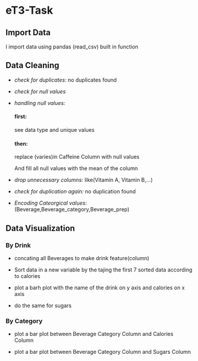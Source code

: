 # eT3-Task

## Import Data

I import data using pandas (read_csv) built in function


## Data Cleaning

- *check for duplicates:* no duplicates found

- *check for null values*

- *handling null values:*

    #### first:
     see data type and unique values 

    #### then:
     replace (varies)in Caffeine Column with null values

     And fill all null values with the mean of the column 

- *drop unnecessary columns:* like(Vitamin A, Vitamin B,...)

- *check for duplication again:* no duplication found

- *Encoding Cateorgical values:*(Beverage,Beverage_category,Beverage_prep)

## Data Visualization

### By Drink

- concating all Beverages to make drink feature(column)

- Sort data in a new variable by the tajing the first 7 sorted data according to calories

- plot a barh plot with the name of the drink on y axis and calories on x axis

- do the same for sugars 

### By Category

- plot a bar plot between Beverage Category Column and Calories Column

- plot a bar plot between Beverage Category Column and Sugars Column

